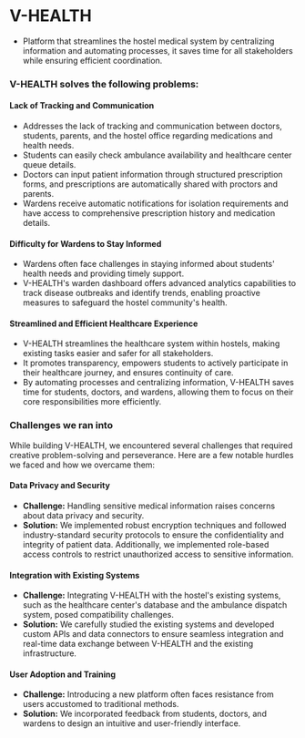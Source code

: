 # V-HEALTH
* Platform that streamlines the hostel medical system by centralizing information and automating processes, it saves time for all stakeholders while ensuring efficient coordination.

### V-HEALTH solves the following problems:

#### Lack of Tracking and Communication
- Addresses the lack of tracking and communication between doctors, students, parents, and the hostel office regarding medications and health needs.
- Students can easily check ambulance availability and healthcare center queue details.
- Doctors can input patient information through structured prescription forms, and prescriptions are automatically shared with proctors and parents.
- Wardens receive automatic notifications for isolation requirements and have access to comprehensive prescription history and medication details.

#### Difficulty for Wardens to Stay Informed
- Wardens often face challenges in staying informed about students' health needs and providing timely support.
- V-HEALTH's warden dashboard offers advanced analytics capabilities to track disease outbreaks and identify trends, enabling proactive measures to safeguard the hostel community's health.

#### Streamlined and Efficient Healthcare Experience
- V-HEALTH streamlines the healthcare system within hostels, making existing tasks easier and safer for all stakeholders.
- It promotes transparency, empowers students to actively participate in their healthcare journey, and ensures continuity of care.
- By automating processes and centralizing information, V-HEALTH saves time for students, doctors, and wardens, allowing them to focus on their core responsibilities more efficiently.

### Challenges we ran into

While building V-HEALTH, we encountered several challenges that required creative problem-solving and perseverance. Here are a few notable hurdles we faced and how we overcame them:

#### Data Privacy and Security

- **Challenge:** Handling sensitive medical information raises concerns about data privacy and security.
- **Solution:** We implemented robust encryption techniques and followed industry-standard security protocols to ensure the confidentiality and integrity of patient data. Additionally, we implemented role-based access controls to restrict unauthorized access to sensitive information.

#### Integration with Existing Systems

- **Challenge:** Integrating V-HEALTH with the hostel's existing systems, such as the healthcare center's database and the ambulance dispatch system, posed compatibility challenges.
- **Solution:** We carefully studied the existing systems and developed custom APIs and data connectors to ensure seamless integration and real-time data exchange between V-HEALTH and the existing infrastructure.

#### User Adoption and Training

- **Challenge:** Introducing a new platform often faces resistance from users accustomed to traditional methods.
- **Solution:** We incorporated feedback from students, doctors, and wardens to design an intuitive and user-friendly interface.
